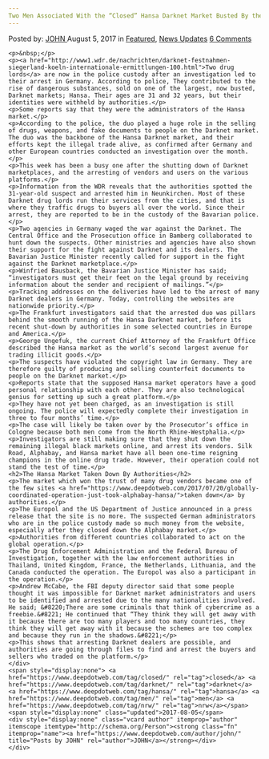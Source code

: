 ```yaml
---
Two Men Associated With the “Closed” Hansa Darknet Market Busted By the Nrw
---
```

<article class="post-listing post-21748 post type-post status-publish format-standard has-post-thumbnail hentry  tag-busted tag-closed tag-hansa tag-men tag-nrw">
    <div class="post-inner">
        <span>Posted by: <a href="https://www.deepdotweb.com/author/john/" title="">JOHN </a></span>
    <span>August 5, 2017</span>
    <span>in <a href="https://www.deepdotweb.com/category/deepdot-news/" rel="category tag">Featured</a>, <a href="https://www.deepdotweb.com/category/news-updates/" rel="category tag">News Updates</a></span>
    <span><a href="https://www.deepdotweb.com/2017/08/05/two-men-associated-closed-hansa-darknet-market-busted-nrw/#comments">6 Comments</a></span>
    </p>
    <div class="clear"></div>
    
    <p>&nbsp;</p>
    <p><a href="http://www1.wdr.de/nachrichten/darknet-festnahmen-siegerland-koeln-internationale-ermittlungen-100.html">Two drug lords</a> are now in the police custody after an investigation led to their arrest in Germany. According to police, They contributed to the rise of dangerous substances, sold on one of the largest, now busted, Darknet markets; Hansa. Their ages are 31 and 32 years, but their identities were withheld by authorities.</p>
    <p>Some reports say that they were the administrators of the Hansa market.</p>
    <p>According to the police, the duo played a huge role in the selling of drugs, weapons, and fake documents to people on the Darknet market. The duo was the backbone of the Hansa Darknet market, and their efforts kept the illegal trade alive, as confirmed after Germany and other European countries conducted an investigation over the month.</p>
    <p>This week has been a busy one after the shutting down of Darknet marketplaces, and the arresting of vendors and users on the various platforms.</p>
    <p>Information from the WDR reveals that the authorities spotted the 31-year-old suspect and arrested him in Neunkirchen. Most of these Darknet drug lords run their services from the cities, and that is where they traffic drugs to buyers all over the world. Since their arrest, they are reported to be in the custody of the Bavarian police.</p>
    <p>Two agencies in Germany waged the war against the Darknet. The Central Office and the Prosecution office in Bamberg collaborated to hunt down the suspects. Other ministries and agencies have also shown their support for the fight against Darknet and its dealers. The Bavarian Justice Minister recently called for support in the fight against the Darknet marketplace.</p>
    <p>Winfried Bausback, the Bavarian Justice Minister has said; “investigators must get their feet on the legal ground by receiving information about the sender and recipient of mailings.”</p>
    <p>Tracking addresses on the deliveries have led to the arrest of many Darknet dealers in Germany. Today, controlling the websites are nationwide priority.</p>
    <p>The Frankfurt investigators said that the arrested duo was pillars behind the smooth running of the Hansa Darknet market, before its recent shut-down by authorities in some selected countries in Europe and America.</p>
    <p>George Ungefuk, the current Chief Attorney of the Frankfurt Office described the Hansa market as the world’s second largest avenue for trading illicit goods.</p>
    <p>The suspects have violated the copyright law in Germany. They are therefore guilty of producing and selling counterfeit documents to people on the Darknet market.</p>
    <p>Reports state that the supposed Hansa market operators have a good personal relationship with each other. They are also technological genius for setting up such a great platform.</p>
    <p>They have not yet been charged, as an investigation is still ongoing. The police will expectedly complete their investigation in three to four months’ time.</p>
    <p>The case will likely be taken over by the Prosecutor’s office in Cologne because both men come from the North Rhine-Westphalia.</p>
    <p>Investigators are still making sure that they shut down the remaining illegal black markets online, and arrest its vendors. Silk Road, Alphabay, and Hansa market have all been one-time reigning champions in the online drug trade. However, their operation could not stand the test of time.</p>
    <h2>The Hansa Market Taken Down By Authorities</h2>
    <p>The market which won the trust of many drug vendors became one of the few sites <a href="https://www.deepdotweb.com/2017/07/20/globally-coordinated-operation-just-took-alphabay-hansa/">taken down</a> by authorities.</p>
    <p>The Europol and the US Department of Justice announced in a press release that the site is no more. The suspected German administrators who are in the police custody made so much money from the website, especially after they closed down the Alphabay market.</p>
    <p>Authorities from different countries collaborated to act on the global operation.</p>
    <p>The Drug Enforcement Administration and the Federal Bureau of Investigation, together with the law enforcement authorities in Thailand, United Kingdom, France, the Netherlands, Lithuania, and the Canada conducted the operation. The Europol was also a participant in the operation.</p>
    <p>Andrew McCabe, the FBI deputy director said that some people thought it was impossible for Darknet market administrators and users to be identified and arrested due to the many nationalities involved. He said; &#8220;There are some criminals that think of cybercrime as a freebie.&#8221; He continued that “They think they will get away with it because there are too many players and too many countries, they think they will get away with it because the schemes are too complex and because they run in the shadows.&#8221;</p>
    <p>This shows that arresting Darknet dealers are possible, and authorities are going through files to find and arrest the buyers and sellers who traded on the platform.</p>
    </div>
    <span style="display:none"> <a href="https://www.deepdotweb.com/tag/closed/" rel="tag">closed</a> <a href="https://www.deepdotweb.com/tag/darknet/" rel="tag">darknet</a> <a href="https://www.deepdotweb.com/tag/hansa/" rel="tag">hansa</a> <a href="https://www.deepdotweb.com/tag/men/" rel="tag">men</a> <a href="https://www.deepdotweb.com/tag/nrw/" rel="tag">nrw</a></span> <span style="display:none" class="updated">2017-08-05</span>
    <div style="display:none" class="vcard author" itemprop="author" itemscope itemtype="http://schema.org/Person"><strong class="fn" itemprop="name"><a href="https://www.deepdotweb.com/author/john/" title="Posts by JOHN" rel="author">JOHN</a></strong></div>
    </div>
</article>

